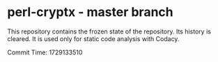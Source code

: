 # perl-cryptx - master branch

This repository contains the frozen state of the repository.
Its history is cleared. It is used only for static code
analysis with Codacy.

Commit Time: 1729133510